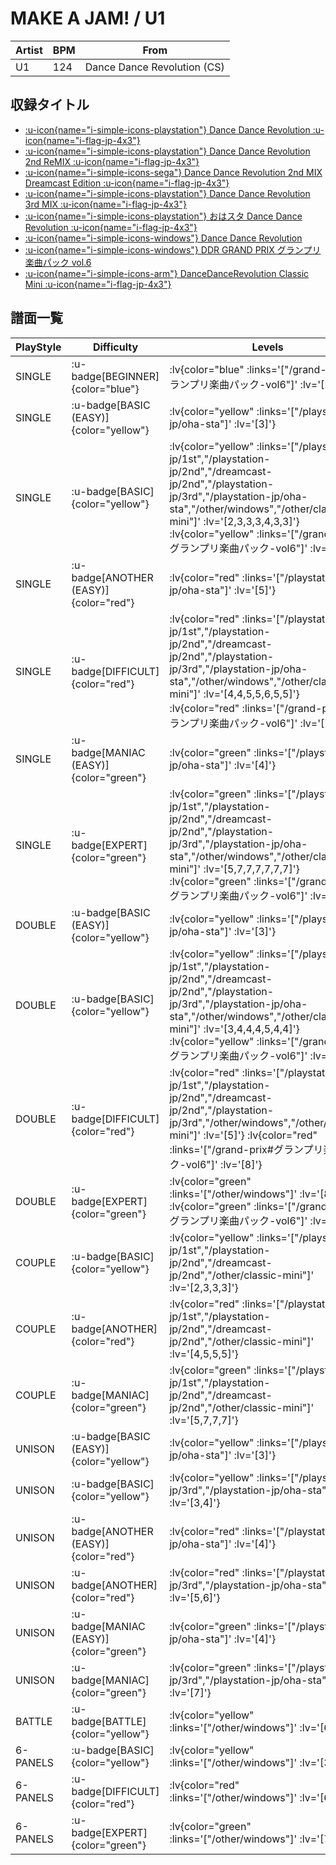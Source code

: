 # MAKE A JAM! / U1

|Artist|BPM|From|
|------|---|----|
|U1|124|Dance Dance Revolution (CS)|

## 収録タイトル

- [ :u-icon{name="i-simple-icons-playstation"} Dance Dance Revolution :u-icon{name="i-flag-jp-4x3"} ](/playstation-jp/1st)
- [ :u-icon{name="i-simple-icons-playstation"} Dance Dance Revolution 2nd ReMIX :u-icon{name="i-flag-jp-4x3"} ](/playstation-jp/2nd)
- [ :u-icon{name="i-simple-icons-sega"} Dance Dance Revolution 2nd MIX Dreamcast Edition :u-icon{name="i-flag-jp-4x3"} ](/dreamcast-jp/2nd)
- [ :u-icon{name="i-simple-icons-playstation"} Dance Dance Revolution 3rd MIX :u-icon{name="i-flag-jp-4x3"} ](/playstation-jp/3rd)
- [ :u-icon{name="i-simple-icons-playstation"} おはスタ Dance Dance Revolution :u-icon{name="i-flag-jp-4x3"} ](/playstation-jp/oha-sta)
- [ :u-icon{name="i-simple-icons-windows"} Dance Dance Revolution](/other/windows)
- [ :u-icon{name="i-simple-icons-windows"} DDR GRAND PRIX グランプリ楽曲パック vol.6](/grand-prix#グランプリ楽曲パック-vol6)
- [ :u-icon{name="i-simple-icons-arm"} DanceDanceRevolution Classic Mini :u-icon{name="i-flag-jp-4x3"} ](/other/classic-mini)

## 譜面一覧

|PlayStyle|Difficulty|Levels|Notes|Movie|
|---------|----------|------|-----|-----|
|SINGLE| :u-badge[BEGINNER]{color="blue"} | :lv{color="blue" :links='["/grand-prix#グランプリ楽曲パック-vol6"]' :lv='[2]'} |63/0||
|SINGLE| :u-badge[BASIC (EASY)]{color="yellow"} | :lv{color="yellow" :links='["/playstation-jp/oha-sta"]' :lv='[3]'} |123/0||
|SINGLE| :u-badge[BASIC]{color="yellow"} | :lv{color="yellow" :links='["/playstation-jp/1st","/playstation-jp/2nd","/dreamcast-jp/2nd","/playstation-jp/3rd","/playstation-jp/oha-sta","/other/windows","/other/classic-mini"]' :lv='[2,3,3,3,4,3,3]'}  :lv{color="yellow" :links='["/grand-prix#グランプリ楽曲パック-vol6"]' :lv='[11]'} |155/0||
|SINGLE| :u-badge[ANOTHER (EASY)]{color="red"} | :lv{color="red" :links='["/playstation-jp/oha-sta"]' :lv='[5]'} |129/0||
|SINGLE| :u-badge[DIFFICULT]{color="red"} | :lv{color="red" :links='["/playstation-jp/1st","/playstation-jp/2nd","/dreamcast-jp/2nd","/playstation-jp/3rd","/playstation-jp/oha-sta","/other/windows","/other/classic-mini"]' :lv='[4,4,5,5,6,5,5]'}  :lv{color="red" :links='["/grand-prix#グランプリ楽曲パック-vol6"]' :lv='[7]'} |193/0||
|SINGLE| :u-badge[MANIAC (EASY)]{color="green"} | :lv{color="green" :links='["/playstation-jp/oha-sta"]' :lv='[4]'} |132/0||
|SINGLE| :u-badge[EXPERT]{color="green"} | :lv{color="green" :links='["/playstation-jp/1st","/playstation-jp/2nd","/dreamcast-jp/2nd","/playstation-jp/3rd","/playstation-jp/oha-sta","/other/windows","/other/classic-mini"]' :lv='[5,7,7,7,7,7,7]'}  :lv{color="green" :links='["/grand-prix#グランプリ楽曲パック-vol6"]' :lv='[9]'} |240/0||
|DOUBLE| :u-badge[BASIC (EASY)]{color="yellow"} | :lv{color="yellow" :links='["/playstation-jp/oha-sta"]' :lv='[3]'} |123/0||
|DOUBLE| :u-badge[BASIC]{color="yellow"} | :lv{color="yellow" :links='["/playstation-jp/1st","/playstation-jp/2nd","/dreamcast-jp/2nd","/playstation-jp/3rd","/playstation-jp/oha-sta","/other/windows","/other/classic-mini"]' :lv='[3,4,4,4,5,4,4]'}  :lv{color="yellow" :links='["/grand-prix#グランプリ楽曲パック-vol6"]' :lv='[6]'} |155/0||
|DOUBLE| :u-badge[DIFFICULT]{color="red"} | :lv{color="red" :links='["/playstation-jp/1st","/playstation-jp/2nd","/dreamcast-jp/2nd","/playstation-jp/3rd","/other/windows","/other/classic-mini"]' :lv='[5]'}  :lv{color="red" :links='["/grand-prix#グランプリ楽曲パック-vol6"]' :lv='[8]'} |200/0||
|DOUBLE| :u-badge[EXPERT]{color="green"} | :lv{color="green" :links='["/other/windows"]' :lv='[8]'}  :lv{color="green" :links='["/grand-prix#グランプリ楽曲パック-vol6"]' :lv='[11]'} |296/0||
|COUPLE| :u-badge[BASIC]{color="yellow"} | :lv{color="yellow" :links='["/playstation-jp/1st","/playstation-jp/2nd","/dreamcast-jp/2nd","/other/classic-mini"]' :lv='[2,3,3,3]'} |1P:121/0 2P:123/0||
|COUPLE| :u-badge[ANOTHER]{color="red"} | :lv{color="red" :links='["/playstation-jp/1st","/playstation-jp/2nd","/dreamcast-jp/2nd","/other/classic-mini"]' :lv='[4,5,5,5]'} |1P:160/0 2P:159/0||
|COUPLE| :u-badge[MANIAC]{color="green"} | :lv{color="green" :links='["/playstation-jp/1st","/playstation-jp/2nd","/dreamcast-jp/2nd","/other/classic-mini"]' :lv='[5,7,7,7]'} |224/0||
|UNISON| :u-badge[BASIC (EASY)]{color="yellow"} | :lv{color="yellow" :links='["/playstation-jp/oha-sta"]' :lv='[3]'} |||
|UNISON| :u-badge[BASIC]{color="yellow"} | :lv{color="yellow" :links='["/playstation-jp/3rd","/playstation-jp/oha-sta"]' :lv='[3,4]'} |||
|UNISON| :u-badge[ANOTHER (EASY)]{color="red"} | :lv{color="red" :links='["/playstation-jp/oha-sta"]' :lv='[4]'} |||
|UNISON| :u-badge[ANOTHER]{color="red"} | :lv{color="red" :links='["/playstation-jp/3rd","/playstation-jp/oha-sta"]' :lv='[5,6]'} |||
|UNISON| :u-badge[MANIAC (EASY)]{color="green"} | :lv{color="green" :links='["/playstation-jp/oha-sta"]' :lv='[4]'} |||
|UNISON| :u-badge[MANIAC]{color="green"} | :lv{color="green" :links='["/playstation-jp/3rd","/playstation-jp/oha-sta"]' :lv='[7]'} |||
|BATTLE| :u-badge[BATTLE]{color="yellow"} | :lv{color="yellow" :links='["/other/windows"]' :lv='[6]'} |||
|6-PANELS| :u-badge[BASIC]{color="yellow"} | :lv{color="yellow" :links='["/other/windows"]' :lv='[3]'} |120/0||
|6-PANELS| :u-badge[DIFFICULT]{color="red"} | :lv{color="red" :links='["/other/windows"]' :lv='[6]'} |170/0||
|6-PANELS| :u-badge[EXPERT]{color="green"} | :lv{color="green" :links='["/other/windows"]' :lv='[7]'} |257/0||
